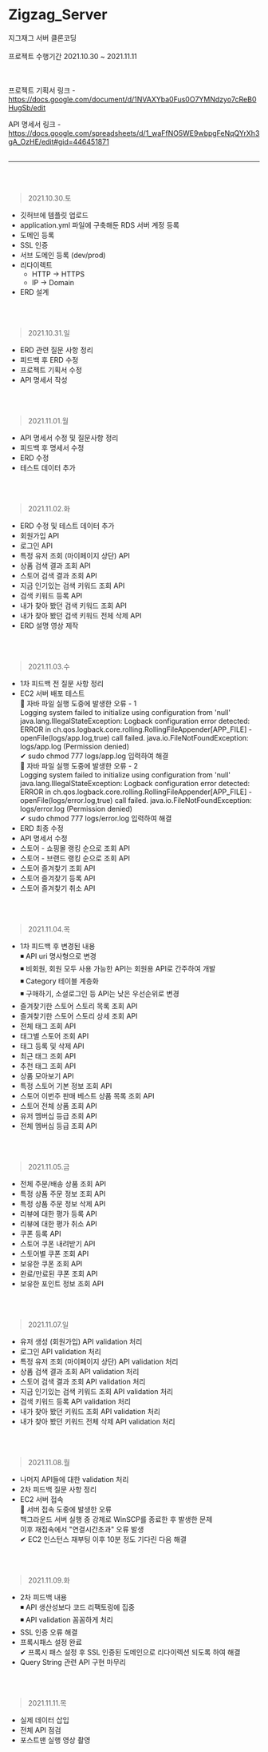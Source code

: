 # Zigzag_Server

지그재그 서버 클론코딩
  <br /><br />
  프로젝트 수행기간
  2021.10.30 ~ 2021.11.11
  
  <br /> <br />
  프로젝트 기획서 링크
    - https://docs.google.com/document/d/1NVAXYba0Fus0O7YMNdzyo7cReB0HugSb/edit
  
  API 명세서 링크 
    - https://docs.google.com/spreadsheets/d/1_waFfNO5WE9wbpgFeNqQYrXh3gA_OzHE/edit#gid=446451871
  <br /> <br />

 ---------

<br /><br />
> 2021.10.30.토

  - 깃허브에 템플릿 업로드
  - application.yml 파일에 구축해둔 RDS 서버 계정 등록
  - 도메인 등록
  - SSL 인증
  - 서브 도메인 등록 (dev/prod)
  - 리다이렉트
    - HTTP -> HTTPS
    - IP -> Domain
  - ERD 설계

<br /><br /> 
> 2021.10.31.일
  - ERD 관련 질문 사항 정리
  - 피드백 후 ERD 수정
  - 프로젝트 기획서 수정
  - API 명세서 작성
  
<br /><br /> 
> 2021.11.01.월
  - API 명세서 수정 및 질문사항 정리
  - 피드백 후 명세서 수정
  - ERD 수정
  - 테스트 데이터 추가

<br /><br />
> 2021.11.02.화
  - ERD 수정 및 테스트 데이터 추가
  - 회원가입 API 
  - 로그인 API 
  - 특정 유저 조회 (마이페이지 상단) API 
  - 상품 검색 결과 조회 API 
  - 스토어 검색 결과 조회 API 
  - 지금 인기있는 검색 키워드 조회 API 
  - 검색 키워드 등록 API 
  - 내가 찾아 봤던 검색 키워드 조회 API 
  - 내가 찾아 봤던 검색 키워드 전체 삭제 API 
  - ERD 설명 영상 제작
 
 <br /><br />
 > 2021.11.03.수
  - 1차 피드백 전 질문 사항 정리
  - EC2 서버 배포 테스트 <br />
    🔻 자바 파일 실행 도중에 발생한 오류 - 1 <br />
       Logging system failed to initialize using configuration from 'null' java.lang.IllegalStateException: Logback configuration error detected:
       ERROR in ch.qos.logback.core.rolling.RollingFileAppender[APP_FILE] - openFile(logs/app.log,true) call failed. java.io.FileNotFoundException: 
       logs/app.log (Permission denied) <br />
       ✔ sudo chmod 777 logs/app.log 입력하여 해결 <br />
    🔻 자바 파일 실행 도중에 발생한 오류 - 2 <br />
       Logging system failed to initialize using configuration from 'null' java.lang.IllegalStateException: Logback configuration error detected:
       ERROR in ch.qos.logback.core.rolling.RollingFileAppender[APP_FILE] - openFile(logs/error.log,true) call failed. java.io.FileNotFoundException: 
       logs/error.log (Permission denied) <br />
       ✔ sudo chmod 777 logs/error.log 입력하여 해결
  - ERD 최종 수정
  - API 명세서 수정
  - 스토어 - 쇼핑몰 랭킹 순으로 조회 API
  - 스토어 - 브랜드 랭킹 순으로 조회 API
  - 스토어 즐겨찾기 조회 API
  - 스토어 즐겨찾기 등록 API
  - 스토어 즐겨찾기 취소 API

<br /><br />
 > 2021.11.04.목
  - 1차 피드백 후 변경된 내용 <br />
    ◾ API uri 명사형으로 변경 <br />
    ◾ 비회원, 회원 모두 사용 가능한 API는 회원용 API로 간주하여 개발 <br />
    ◾ Category 테이블 계층화 <br />
    ◾ 구매하기, 소셜로그인 등 API는 낮은 우선순위로 변경 <br />
  - 즐겨찾기한 스토어 스토리 목록 조회 API
  - 즐겨찾기한 스토어 스토리 상세 조회 API
  - 전체 태그 조회 API
  - 태그별 스토어 조회 API
  - 태그 등록 및 삭제 API
  - 최근 태그 조회 API
  - 추천 태그 조회 API
  - 상품 모아보기 API
  - 특정 스토어 기본 정보 조회 API
  - 스토어 이번주 판매 베스트 상품 목록 조회 API
  - 스토어 전체 상품 조회 API
  - 유저 멤버십 등급 조회 API
  - 전체 멤버십 등급 조회 API

<br /><br />
 > 2021.11.05.금
  - 전체 주문/배송 상품 조회 API
  - 특정 상품 주문 정보 조회 API
  - 특정 상품 주문 정보 삭제 API
  - 리뷰에 대한 평가 등록 API
  - 리뷰에 대한 평가 취소 API
  - 쿠폰 등록 API
  - 스토어 쿠폰 내려받기 API
  - 스토어별 쿠폰 조회 API
  - 보유한 쿠폰 조회 API
  - 완료/만료된 쿠폰 조회 API
  - 보유한 포인트 정보 조회 API

<br /><br />
 > 2021.11.07.일
  - 유저 생성 (회원가입) API validation 처리
  - 로그인 API validation 처리 
  - 특정 유저 조회 (마이페이지 상단) API validation 처리
  - 상품 검색 결과 조회 API validation 처리
  - 스토어 검색 결과 조회 API validation 처리
  - 지금 인기있는 검색 키워드 조회 API validation 처리
  - 검색 키워드 등록 API validation 처리
  - 내가 찾아 봤던 키워드 조회 API validation 처리
  - 내가 찾아 봤던 키워드 전체 삭제 API validation 처리

<br /><br />
 > 2021.11.08.월
  - 나머지 API들에 대한 validation 처리
  - 2차 피드백 질문 사항 정리<br />
  - EC2 서버 접속 <br />
  🔻 서버 접속 도중에 발생한 오류 <br />
       백그라운드 서버 실행 중 강제로 WinSCP를 종료한 후 발생한 문제<br />
       이후 재접속에서 "연결시간초과" 오류 발생<br />
       ✔ EC2 인스턴스 재부팅 이후 10분 정도 기다린 다음 해결 <br />
  
<br /><br />
 > 2021.11.09.화
  - 2차 피드백 내용 <br />
    ◾ API 생산성보다 코드 리팩토링에 집중 <br />
    ◾ API validation 꼼꼼하게 처리 <br />
  - SSL 인증 오류 해결
  - 프록시패스 설정 완료 <br />
    ✔ 프록시 패스 설정 후 SSL 인증된 도메인으로 리다이렉션 되도록 하여 해결
  - Query String 관련 API 구현 마무리

    
<br /><br />
 > 2021.11.11.목
  - 실제 데이터 삽입
  - 전체 API 점검 
  - 포스트맨 실행 영상 촬영

